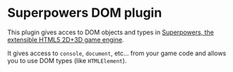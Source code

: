 # Superpowers DOM plugin

This plugin gives acces to DOM objects and types in [Superpowers, the extensible HTML5 2D+3D game engine](http://sparklinlabs.com).

It gives access to `console`, `document`, etc... from your game code and allows you to use DOM types (like `HTMLElement`).
